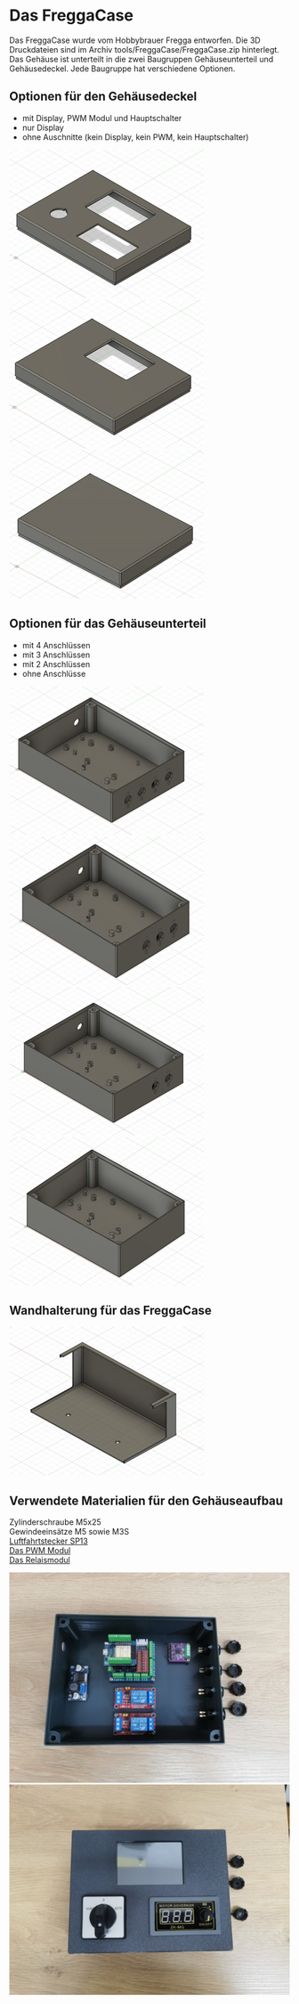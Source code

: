 # Das FreggaCase

Das FreggaCase wurde vom Hobbybrauer Fregga entworfen. Die 3D Druckdateien sind im Archiv tools/FreggaCase/FreggaCase.zip hinterlegt.\
Das Gehäuse ist unterteilt in die zwei Baugruppen Gehäuseunterteil und Gehäusedeckel. Jede Baugruppe hat verschiedene Optionen.

## Optionen für den Gehäusedeckel

* mit Display, PWM Modul und Hauptschalter
* nur Display
* ohne Auschnitte (kein Display, kein PWM, kein Hauptschalter)

![FreggaCase](/docs/img/Fregga_Deckel_voll.jpg)
![FreggaCase](/docs/img/FreggaCase_Deckel_Display.jpg)
![FreggaCase](/docs/img/FreggaCase_Deckel_ohne.jpg)

## Optionen für das Gehäuseunterteil

* mit 4 Anschlüssen
* mit 3 Anschlüssen
* mit 2 Anschlüssen
* ohne Anschlüsse

![FreggaCase](/docs/img/FreggaCase_Unterteil_voll.jpg)
![FreggaCase](/docs/img/FreggaCase_Unterteil_drei.jpg)\
![FreggaCase](/docs/img/FreggaCase_Unterteil_zwei.jpg)
![FreggaCase](/docs/img/FreggaCase_Unterteil_ohne.jpg)

## Wandhalterung für das FreggaCase

![FreggaCase](/docs/img/FreggaCase_Wandhalterung.jpg)

## Verwendete Materialien für den Gehäuseaufbau

Zylinderschraube M5x25\
Gewindeeinsätze M5 sowie M3S\
[Luftfahrtstecker SP13](https://www.amazon.de/Anschlussstecker-Luftfahrtstecker-wasserdichte-Sto%C3%9Fverbinder-Au%C3%9Fenlampen/dp/B0B6B6H27L/ref=sr_1_21?crid=30CZ33B7CJLY3&dib=eyJ2IjoiMSJ9.Jfzt-kvFhs9kL5qFCb5wUNWmk2NrGFhgRKnal0OardiJ6pmt9lv8FYYSR-vM_4JhK55vKwoyakt7y9-6ltCzbzHtrOT7ceV7gVA9-DIgMesCxzpp4IRGFJ6KNXE3y1fw-jR9DeeLFE9kgv8MZtEKyA.YooKp7XlBYJe27--r9tj5MnV8dewdtxNksmMoxO1_1Y&dib_tag=se&keywords=luftfahrtstecker+sp13&qid=1705302837&sprefix=luftfahrtstecker+sp%2Caps%2C362&sr=8-21)\
[Das PWM Modul](https://www.amazon.de/dp/B0B7X6Z34Z/?coliid=I1KLJXGJL47O5M&colid=I7GQB171JGLX&psc=1&ref_=cm_sw_r_cp_ud_lstpd_56603DDHC44WFNJ0BFM4)\
[Das Relaismodul](https://www.amazon.de/dp/B07PY7LF9Z/?coliid=IHJD818Z5259W&colid=I7GQB171JGLX&psc=1&ref_=cm_sw_r_cp_ud_lstpd_J3D8XGQB34CH8FXPD06G)

![FreggaCase](/docs/img/Fregga-1.jpg)
![FreggaCase](/docs/img/Fregga-2.jpg)
